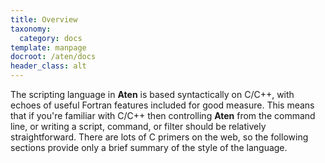 ```yaml
---
title: Overview
taxonomy:
  category: docs
template: manpage
docroot: /aten/docs
header_class: alt
---
```


The scripting language in **Aten** is based syntactically on C/C++, with echoes of useful Fortran features included for good measure. This means that if you're familiar with C/C++ then controlling **Aten** from the command line, or writing a script, command, or filter should be relatively straightforward. There are lots of C primers on the web, so the following sections provide only a brief summary of the style of the language.

